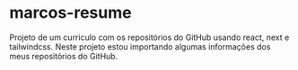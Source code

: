 # marcos-resume
Projeto de um curriculo com os repositórios do GitHub usando react, next e tailwindcss. Neste projeto estou importando algumas informações dos meus repositórios do GitHub.
